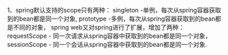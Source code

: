 1、spring默认支持的scope只有两种：
singleton -单例，每次从spring容器获取到的bean都是同一个对象,
prototype -多例，每次从spring容器获取到的bean都是不同的对象，
spring web又对spring进行了扩展，增加了两种：
requestScope - 同一次请求从spring容器中获取到的bean都是同一个对象，
sessionScope - 同一个会话从spring容器中获取到的bean都是同一个对象.